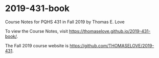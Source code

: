 # 2019-431-book

Course Notes for PQHS 431 in Fall 2019 by Thomas E. Love

To view the Course Notes, visit https://thomaselove.github.io/2019-431-book/.

The Fall 2019 course website is https://github.com/THOMASELOVE/2019-431.
